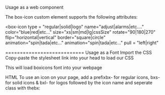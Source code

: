 
Usage as a web component
<script src="https://unpkg.com/boxicons@2.1.4/dist/boxicons.js"></script>
<box-icon  type="solid" name="rocket"></box-icon>
<box-icon  type="logo" name="facebook-square"></box-icon>

The box-icon custom element supports the following attributes:

  <box-icon 
 type = "regular|solid|logo"
name="adjust|alarms|etc...."
color="blue|red|etc..."
size="xs|sm|md|lg|cssSize"
rotate="90|180|270"
flip="horizontal|vertical"
border="square|circle"
animation="spin|tada|etc..."
animation="spin|tada|etc..."
pull = "left|right"
></box-icon>

===========================
Usage as a Font
Import the CSS
Copy-paste the stylesheet link into your head to load our CSS

<link href='https://unpkg.com/boxicons@2.1.4/css/boxicons.min.css' rel='stylesheet'>
This will load boxicons font into your webpage

HTML
To use an icon on your page, add a prefixbx- for regular icons, bxs- for solid icons & bxl- for logos followed by the icon name and seperate class with thebx:

<i class='bx bx-user'></i>
<i class='bx bxs-user'></i>
<i class='bx bxl-facebook-square'></i>